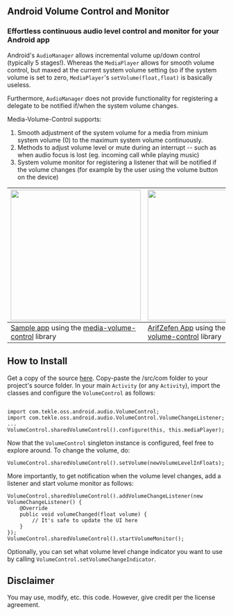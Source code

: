 ## Android Volume Control and Monitor ##
### Effortless continuous audio level control and monitor for your Android app ###
Android's `AudioManager` allows incremental volume up/down control (typically 5 stages!). Whereas the `MediaPlayer` allows for smooth volume control, but maxed at the current system volume setting (so if the system volume is set to zero, `MediaPlayer`'s `setVolume(float,float)` is basically useless.

Furthermore, `AudioManager` does not provide functionality for registering a delegate to be notified if/when the system volume changes.

Media-Volume-Control supports:
  1. Smooth adjustment of the system volume for a media from minium system volume (0) to the maximum system volume continuously.
  1. Methods to adjust volume level or mute during an interrupt -- such as when audio focus is lost (eg. incoming call while playing music)
  1. System volume monitor for registering a listener that will be notified if the volume changes (for example by the user using the volume button on the device)

| <img src='http://media-volume-control.googlecode.com/files/volume.png' width='300px' /> | <img src='http://media-volume-control.googlecode.com/files/com.arifsoft.arifzefen.volume_control.png' width='300px' /> |
|:----------------------------------------------------------------------------------------|:-----------------------------------------------------------------------------------------------------------------------|
| [Sample app](https://code.google.com/p/media-volume-control/source/checkout) using the [media-volume-control](#.md) library | [ArifZefen App](https://market.android.com/details?id=com.arifsoft.arifzefen) using the [media-volume-control](#.md) library|

## How to Install ##
Get a copy of the source [here](https://code.google.com/p/media-volume-control/source/checkout). Copy-paste the /src/com folder to your project's source folder.
In your main `Activity` (or any `Activity`), import the classes and configure the `VolumeControl` as follows:
```

import com.tekle.oss.android.audio.VolumeControl;
import com.tekle.oss.android.audio.VolumeControl.VolumeChangeListener;
...
VolumeControl.sharedVolumeControl().configure(this, this.mediaPlayer);
```
Now that the `VolumeControl` singleton instance is configured, feel free to explore around. To change the volume, do:
```
VolumeControl.sharedVolumeControl().setVolume(newVolumeLevelInFloats);
```
More importantly, to get notification when the volume level changes, add a listener and start volume monitor as follows:
```
VolumeControl.sharedVolumeControl().addVolumeChangeListener(new VolumeChangeListener() {
	@Override
	public void volumeChanged(float volume) {
		// It's safe to update the UI here
	}
});
VolumeControl.sharedVolumeControl().startVolumeMonitor();
```

Optionally, you can set what volume level change indicator you want to use by calling `VolumeControl.setVolumeChangeIndicator`.
## Disclaimer ##
You may use, modify, etc. this code. However, give credit per the license agreement.